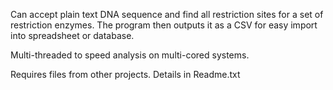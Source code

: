 Can accept plain text DNA sequence and find all restriction sites for a set of restriction enzymes.  The program then outputs it as a CSV for easy import into spreadsheet or database.

Multi-threaded to speed analysis on multi-cored systems.

Requires files from other projects.  Details in Readme.txt